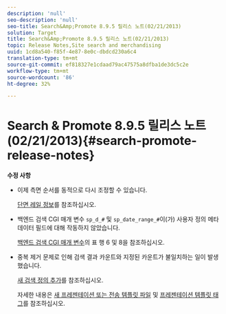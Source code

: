 ```yaml
---
description: 'null'
seo-description: 'null'
seo-title: Search&Amp;Promote 8.9.5 릴리스 노트(02/21/2013)
solution: Target
title: Search&Amp;Promote 8.9.5 릴리스 노트(02/21/2013)
topic: Release Notes,Site search and merchandising
uuid: 1cd8a540-f85f-4e87-8e0c-dbdcd230a6c4
translation-type: tm+mt
source-git-commit: ef818327e1cdaad79ac47575a8dfba1de3dc5c2e
workflow-type: tm+mt
source-wordcount: '86'
ht-degree: 32%

---
```



# Search &amp; Promote 8.9.5 릴리스 노트(02/21/2013){#search-promote-release-notes}

**수정 사항**

* 이제 측면 순서를 동적으로 다시 조정할 수 있습니다.

   [단면 레일 정보](../c-about-design-menu/c-about-facet-rails.md#concept_1FDC8BCDFFC84A0889DA670F63D5F6DB)를 참조하십시오.

* 백엔드 검색 CGI 매개 변수 `sp_d_#` 및 `sp_date_range_#`이(가) 사용자 정의 메타데이터 필드에 대해 작동하지 않았습니다.

   [백엔드 검색 CGI 매개 변수](../c-appendices/c-cgiparameters.md#reference_582E85C3886740C98FE88CA9DF7918E8)의 표 행 6 및 8을 참조하십시오.

* 중복 제거 문제로 인해 검색 결과 카운트와 지정된 카운트가 불일치하는 일이 발생했습니다.

   [새 검색 정의 추가](../c-about-settings-menu/c-about-searching-menu.md#task_98D3A168AB5D4F30A1ADB6E0D48AB648)를 참조하십시오.

   자세한 내용은 [새 프레젠테이션 또는 전송 템플릿 파일](../c-about-design-menu/c-about-templates.md#task_73199757B6E748CAA604902FF913F012) 및 [프레젠테이션 템플릿 태그](../c-appendices/c-templates.md#reference_F1BBF616BCEC4AD7B2548ECD3CA74C64)를 참조하십시오.

